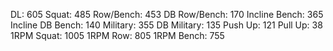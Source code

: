 DL: 605
 Squat: 485
 Row/Bench: 453
 DB Row/Bench: 170
 Incline Bench: 365
 Incline DB Bench: 140
 Military: 355
 DB Military: 135
 Push Up: 121
 Pull Up: 38
 1RPM Squat: 1005
 1RPM Row: 805
 1RPM Bench: 755
